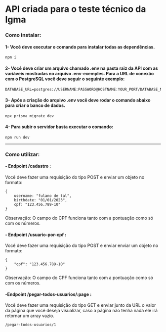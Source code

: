 # API criada para o teste técnico da Igma

  

### Como instalar:

#### 1- Você deve executar o comando para instalar todas as dependências.
```
npm i
```

#### 2- Você deve criar um arquivo chamado .env na pasta raiz da API com as variáveis mostradas no arquivo .env-exemples. Para a URL de conexão com o PostgreSQL você deve seguir o seguinte exemplo:
```
DATABASE_URL=postgres://USERNAME:PASSWORD@HOSTNAME:YOUR_PORT/DATABASE_NAME
```

#### 3- Após a criação do arquivo .env você deve rodar o comando abaixo para criar o banco de dados.
```
npx prisma migrate dev
```

#### 4- Para subir o servidor basta executar o comando:
```
npm run dev
```

---

### Como utilizar:

#### - Endpoint /cadastro : 
Você deve fazer uma requisição do tipo POST e enviar um objeto no formato:

    {
	    username: "fulano de tal",
	    birthdate: "01/01/2023",
	    cpf: "123.456.789-10"
	}
Observação: O campo do CPF funciona tanto com a pontuação como só com os números.

#### - Endpoint /usuario-por-cpf :
Você deve fazer uma requisição do tipo POST e enviar enviar um objeto no formato:

    {  
	    "cpf": "123.456.789-10"
	}
Observação: O campo do CPF funciona tanto com a pontuação como só com os números.

#### -Endpoint /pegar-todos-usuarios/:page :
Você deve fazer uma requisição do tipo GET e enviar junto da URL o valor da página que você deseja visualizar, caso a página não tenha nada ele irá retornar um array vazio.

    /pegar-todos-usuarios/1

